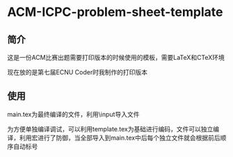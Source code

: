 # ACM-ICPC-problem-sheet-template

## 简介
这是一份ACM比赛出题需要打印版本的时候使用的模板，需要LaTeX和CTeX环境

现在放的是第七届ECNU Coder时我制作的打印版本

## 使用
main.tex为最终编译的文件，利用\input导入文件

为方便单独编译调试，可以利用template.tex为基础进行编码，文件可以独立编译，利用宏进行了防御，当全部导入到main.tex中后每个独立文件就会根据前后顺序自动标号
